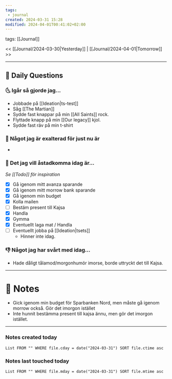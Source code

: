 ```yaml
---
tags:
 - journal
created: 2024-03-31 15:28
modified: 2024-04-01T00:41:02+02:00
---
```

tags: [[Journal]] 

<< [[Journal/2024-03-30|Yesterday]] | [[Journal/2024-04-01|Tomorrow]] >>

---
## 📅 Daily Questions
### 🌜 Igår så gjorde jag...
- Jobbade på [[Ideation|ts-test]]
- Såg [[The Martian]]
- Sydde fast knappar på min [[All Saints]] rock.
- Flyttade knapp på min [[Our legacy]] kjol.
- Sydde fast räv på min t-shirt

### 🙌 Något jag är exalterad för just nu är
- 

### 🚀 Det jag vill åstadkomma idag är...
_Se [[Todo]] för inspiration_
- [x] Gå igenom mitt avanza sparande
- [x] Gå igenom mitt morrow bank sparande
- [x] Gå igenom min budget
- [x] Kolla mailen
- [ ] Bestäm present till Kajsa
- [x] Handla
- [x] Gymma
- [x] Eventuellt laga mat / Handla
- [ ] Eventuellt jobba på [[Ideation|tsets]]
	- Hinner inte idag.

### 👎 Något jag har svårt med idag...
- Hade dåligt tålamod/morgonhumör imorse, borde uttryckt det till Kajsa.

---
# 📝 Notes
- Gick igenom min budget för Sparbanken Nord, men måste gå igenom morrow också. Gör det imorgon istället
- Inte hunnit bestämma present till kajsa ännu, men gör det imorgon istället.
---
### Notes created today
```dataview
List FROM "" WHERE file.cday = date("2024-03-31") SORT file.ctime asc
```
### Notes last touched today
```dataview
List FROM "" WHERE file.mday = date("2024-03-31") SORT file.mtime asc
```